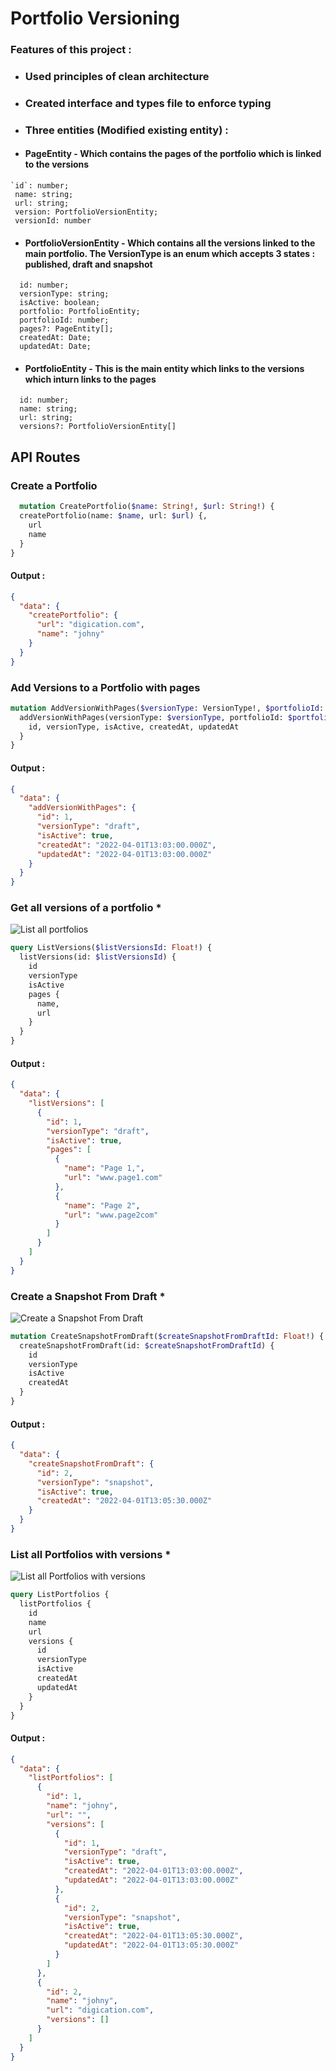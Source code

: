 # Portfolio Versioning

### Features of this project : 

- ### Used principles of clean architecture
- ### Created interface and types file to enforce typing 

- ### Three entities (Modified existing entity) :

- #### PageEntity - Which contains the pages of the portfolio which is linked to the versions
```
`id`: number;
 name: string; 
 url: string; 
 version: PortfolioVersionEntity; 
 versionId: number
```
- #### PortfolioVersionEntity - Which contains all the versions linked to the main portfolio. The VersionType is an enum which accepts 3 states : published, draft and snapshot
 
```
  id: number; 
  versionType: string; 
  isActive: boolean; 
  portfolio: PortfolioEntity;
  portfolioId: number; 
  pages?: PageEntity[];
  createdAt: Date;
  updatedAt: Date;
```

- #### PortfolioEntity - This is the main entity which links to the versions which inturn links to the pages

```
  id: number;
  name: string;
  url: string;
  versions?: PortfolioVersionEntity[]
```


## API Routes

### Create a Portfolio 

```GraphQL
  mutation CreatePortfolio($name: String!, $url: String!) {
  createPortfolio(name: $name, url: $url) {,
    url
    name
  }
}
```
#### Output : 

```json
{
  "data": {
    "createPortfolio": {
      "url": "digication.com",
      "name": "johny"
    }
  }
}
```

### Add Versions to a Portfolio with pages

```GraphQL
mutation AddVersionWithPages($versionType: VersionType!, $portfolioId: Float!, $isActive: Boolean!, $pages: [PagesGqlInput!]!) {
  addVersionWithPages(versionType: $versionType, portfolioId: $portfolioId, isActive: $isActive, pages: $pages) {
    id, versionType, isActive, createdAt, updatedAt
  }
}
```

#### Output : 

```json
{
  "data": {
    "addVersionWithPages": {
      "id": 1,
      "versionType": "draft",
      "isActive": true,
      "createdAt": "2022-04-01T13:03:00.000Z",
      "updatedAt": "2022-04-01T13:03:00.000Z"
    }
  }
}
```

### Get all versions of a portfolio *

![List all portfolios](/images/ListPortfolio.png)

```GraphQL
query ListVersions($listVersionsId: Float!) {
  listVersions(id: $listVersionsId) {
    id
    versionType
    isActive
    pages {
      name,
      url
    }
  }
}
```
#### Output : 

```json
{
  "data": {
    "listVersions": [
      {
        "id": 1,
        "versionType": "draft",
        "isActive": true,
        "pages": [
          {
            "name": "Page 1,",
            "url": "www.page1.com"
          },
          {
            "name": "Page 2",
            "url": "www.page2com"
          }
        ]
      }
    ]
  }
}
```

### Create a Snapshot From Draft *

![Create a Snapshot From Draft ](/images/snapshot.png)

```GraphQL
mutation CreateSnapshotFromDraft($createSnapshotFromDraftId: Float!) {
  createSnapshotFromDraft(id: $createSnapshotFromDraftId) {
    id
    versionType
    isActive
    createdAt
  }
}
```
#### Output : 

```json
{
  "data": {
    "createSnapshotFromDraft": {
      "id": 2,
      "versionType": "snapshot",
      "isActive": true,
      "createdAt": "2022-04-01T13:05:30.000Z"
    }
  }
}
```

### List all Portfolios with versions *

![List all Portfolios with versions ](/images/versions_of_portfolio.png)

```GraphQL
query ListPortfolios {
  listPortfolios {
    id
    name
    url
    versions {
      id
      versionType
      isActive
      createdAt
      updatedAt
    }
  }
}
```
#### Output : 

```json
{
  "data": {
    "listPortfolios": [
      {
        "id": 1,
        "name": "johny",
        "url": "",
        "versions": [
          {
            "id": 1,
            "versionType": "draft",
            "isActive": true,
            "createdAt": "2022-04-01T13:03:00.000Z",
            "updatedAt": "2022-04-01T13:03:00.000Z"
          },
          {
            "id": 2,
            "versionType": "snapshot",
            "isActive": true,
            "createdAt": "2022-04-01T13:05:30.000Z",
            "updatedAt": "2022-04-01T13:05:30.000Z"
          }
        ]
      },
      {
        "id": 2,
        "name": "johny",
        "url": "digication.com",
        "versions": []
      }
    ]
  }
}
```
 
